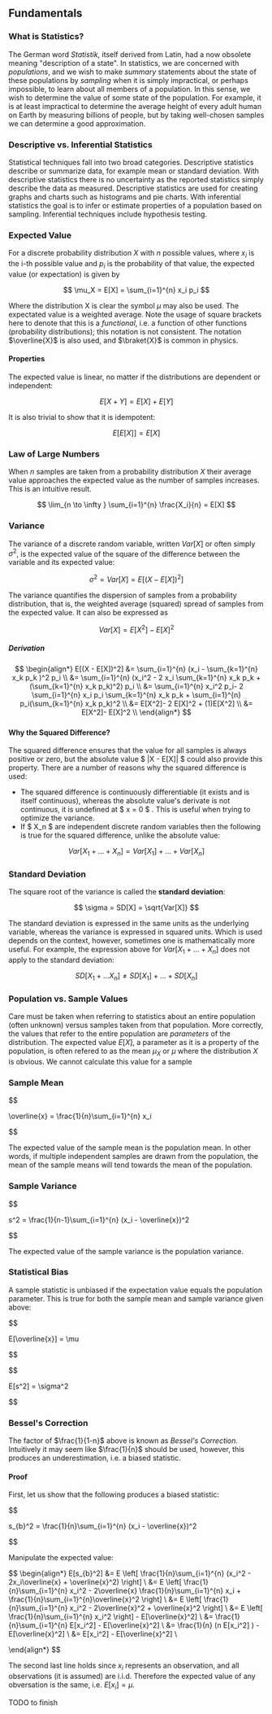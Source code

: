 ## Fundamentals

### What is Statistics?
The German word _Statistik_, itself derived from Latin, had a now obsolete meaning "description of a state". In statistics, we are concerned with _populations_, and we wish to make _summary_ statements about the state of these populations by _sampling_ when it is simply impractical, or perhaps impossible, to learn about all members of a population. In this sense, we wish to determine the value of some state of the population. For example, it is at least impractical to determine the average height of every adult human on Earth by measuring billions of people, but by taking well-chosen samples we can determine a good approximation.

### Descriptive vs. Inferential Statistics
Statistical techniques fall into two broad categories. Descriptive statistics describe or summarize data, for example mean or standard deviation. With descriptive statistics there is no uncertainty as the reported statistics simply describe the data as measured. Descriptive statistics are used for creating graphs and charts such as histograms and pie charts. With inferential statistics the goal is to infer or estimate properties of a population based on sampling. Inferential techniques include hypothesis testing.

### Expected Value

For a discrete probability distribution $X$ with $n$ possible values, where $x_i$ is the i-th possible value and $p_i$ is the probability of that value, the expected value (or expectation) is given by

$$ \mu_X = E[X] = \sum_{i=1}^{n} x_i p_i $$

Where the distribution X is clear the symbol $\mu$ may also be used. The expectated value is a weighted average. Note the usage of square brackets here to denote that this is a _functional_, i.e. a function of other functions (probability distributions); this notation is not consistent. The notation $\overline{X}$ is also used, and $\braket{X}$ is common in physics.

#### Properties
The expected value is linear, no matter if the distributions are dependent or independent:

$$ E[X + Y] = E[X] + E[Y] $$

It is also trivial to show that it is idempotent:

$$ E[E[X]] = E[X] $$

### Law of Large Numbers
When $n$ samples are taken from a probability distribution $X$ their average value approaches the expected value as the number of samples increases. This is an intuitive result.

$$ \lim_{n \to \infty } \sum_{i=1}^{n} \frac{X_i}{n} = E[X] $$

### Variance
The variance of a discrete random variable, written $Var[X]$ or often simply $\sigma^2$, is the expected value of the square of the difference between the variable and its expected value:

$$ \sigma^2 = Var[X] = E[(X - E[X])^2] $$


The variance quantifies the dispersion of samples from a probability distribution, that is, the weighted average (squared) spread of samples from the expected value. It can also be expressed as 

$$ Var[X] = E[X^2] - E[X]^2 $$

##### Derivation
$$ 
\begin{align*}
E[(X - E[X])^2] &= \sum_{i=1}^{n} (x_i - \sum_{k=1}^{n} x_k p_k )^2 p_i \\
                &= \sum_{i=1}^{n} (x_i^2 - 2 x_i \sum_{k=1}^{n} x_k p_k + (\sum_{k=1}^{n} x_k p_k)^2) p_i \\
                &= \sum_{i=1}^{n} x_i^2 p_i- 2 \sum_{i=1}^{n} x_i p_i \sum_{k=1}^{n} x_k p_k + \sum_{i=1}^{n} p_i(\sum_{k=1}^{n} x_k p_k)^2 \\
                &= E[X^2]- 2 E[X]^2 + (1)E[X^2] \\
                &= E[X^2]- E[X]^2 \\
\end{align*}
$$


###

#### Why the Squared Difference?
The squared difference ensures that the value for all samples is always positive or zero, but the absolute value $ |X - E[X]| $ could also provide this property. There are a number of reasons why the squared difference is used:

* The squared difference is continuously differentiable (it exists and is itself continuous), whereas the absolute value's derivate is not continuous, it is undefined at $ x = 0 $ . This is useful when trying to optimize the variance.
* If $ X_n $ are independent discrete random variables then the following is true for the squared difference, unlike the absolute value:

$$
Var[X_1 + ... + X_n] = Var[X_1] + ... + Var[X_n]
$$

### Standard Deviation
The square root of the variance is called the **standard deviation**:

$$
 \sigma = SD[X] = \sqrt{Var[X]}
$$

The standard deviation is expressed in the same units as the underlying variable, whereas the variance is expressed in squared units. Which is used depends on the context, however, sometimes one is mathematically more useful. For example, the expression above for $Var[X_1 + ... + X_n]$ does not apply to the standard deviation:

$$
 SD[X_1 + ... X_n] \neq SD[X_1] + ... + SD[X_n]
$$

### Population vs. Sample Values
Care must be taken when referring to statistics about an entire population (often unknown) versus samples taken from that population. More correctly, the values that refer to the entire population are  _parameters_ of the distribution. The expected value $E[X]$, a parameter as it is a property of the population, is often refered to as the mean $\mu_X$ or $\mu$ where the distribution $X$ is obvious. We cannot calculate this value for a sample

### Sample Mean

$$

\overline{x} = \frac{1}{n}\sum_{i=1}^{n} x_i

$$


The expected value of the sample mean is the population mean. In other words, if multiple independent samples are drawn from the population, the mean of the sample means will tend towards the mean of the population.

### Sample Variance

$$

s^2 =  \frac{1}{n-1}\sum_{i=1}^{n} (x_i - \overline{x})^2

$$

The expected value of the sample variance is the population variance.


### Statistical Bias
A sample statistic is unbiased if the expectation value equals the population parameter. This is true for both the sample mean and sample variance given above:

$$

E[\overline{x}] = \mu 

$$

$$

E[s^2] = \sigma^2 

$$


### Bessel's Correction
The factor of $\frac{1}{1-n}$ above is known as _Bessel's Correction_. Intuitively it may seem like $\frac{1}{n}$ should be used, however, this produces an underestimation, i.e. a biased statistic. 

#### Proof

First, let us show that the following produces a biased statistic:

$$

s_{b}^2 =  \frac{1}{n}\sum_{i=1}^{n} (x_i - \overline{x})^2

$$

Manipulate the expected value:

$$
\begin{align*}
    E[s_{b}^2] &= E \left[ \frac{1}{n}\sum_{i=1}^{n} (x_i^2 - 2x_i\overline{x} + \overline{x}^2) \right] \\
            &= E \left[ \frac{1}{n}\sum_{i=1}^{n} x_i^2 - 2\overline{x} \frac{1}{n}\sum_{i=1}^{n} x_i + \frac{1}{n}\sum_{i=1}^{n}\overline{x}^2 \right] \\
            &= E \left[ \frac{1}{n}\sum_{i=1}^{n} x_i^2 - 2\overline{x}^2 + \overline{x}^2 \right] \\
            &= E \left[ \frac{1}{n}\sum_{i=1}^{n} x_i^2 \right] - E[\overline{x}^2] \\
            &= \frac{1}{n}\sum_{i=1}^{n} E[x_i^2] - E[\overline{x}^2] \\
            &= \frac{1}{n} (n E[x_i^2] ) - E[\overline{x}^2] \\
            &= E[x_i^2] - E[\overline{x}^2] \\
               
\end{align*}
$$

The second last line holds since $x_i$ represents an observation, and all observations (it is assumed) are i.i.d. Therefore the expected value of any obversation is the same, i.e. $E[x_i] = \mu$.

TODO to finish

